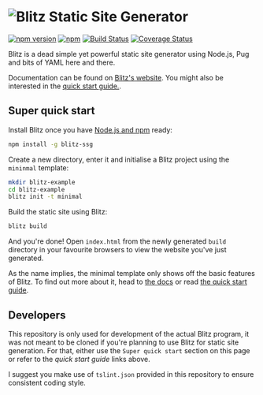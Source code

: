 # ![Blitz Static Site Generator](https://getblitz.io/assets/img/blitz-logo-small.png)

[![npm version](https://badge.fury.io/js/blitz-ssg.svg)](https://badge.fury.io/js/blitz-ssg)
[![npm](https://img.shields.io/npm/dm/blitz-ssg.svg)](https://www.npmjs.com/package/blitz-ssg)
[![Build Status](https://travis-ci.org/TimboKZ/blitz.svg?branch=master)](https://travis-ci.org/TimboKZ/blitz)
[![Coverage Status](https://coveralls.io/repos/github/TimboKZ/blitz/badge.svg?branch=development)](https://coveralls.io/github/TimboKZ/blitz?branch=development)

Blitz is a dead simple yet powerful static site generator using Node.js, Pug and bits of YAML here and there.

Documentation can be found on [Blitz's website](https://getblitz.io/). You might also be interested in the
[quick start guide.](https://getblitz.io/docs/0.1/getting-started-template/).

## Super quick start

Install Blitz once you have [Node.js and npm](https://docs.npmjs.com/getting-started/installing-node) ready:

```bash
npm install -g blitz-ssg
```

Create a new directory, enter it and initialise a Blitz project using the `mininmal` template:

```bash
mkdir blitz-example
cd blitz-example
blitz init -t minimal
```

Build the static site using Blitz:

```bash
blitz build
```

And you're done! Open `index.html` from the newly generated `build` directory in your favourite browsers to view the
website you've just generated.

As the name implies, the minimal template only shows off the basic features of Blitz. To find out more about it, head to
[the docs](https://getblitz.io/docs/) or read [the quick start guide](https://getblitz.io/docs/0.1/getting-started-template/).

## Developers

This repository is only used for development of the actual Blitz program, it was not meant to be cloned if you're
planning to use Blitz for static site generation. For that, either use the `Super quick start` section on this page or 
refer to the *quick start guide* links above.

I suggest you make use of `tslint.json` provided in this repository to ensure consistent coding style.